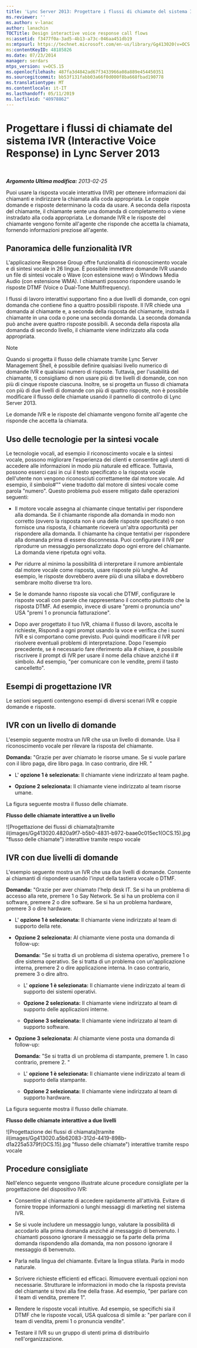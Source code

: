 ```yaml
---
title: 'Lync Server 2013: Progettare i flussi di chiamate del sistema IVR (Interactive Voice Response)'
ms.reviewer: ''
ms.author: v-lanac
author: lanachin
TOCTitle: Design interactive voice response call flows
ms:assetid: f3477f0a-3ad5-4b13-a73c-046aa451db19
ms:mtpsurl: https://technet.microsoft.com/en-us/library/Gg413020(v=OCS.15)
ms:contentKeyID: 48185826
ms.date: 07/23/2014
manager: serdars
mtps_version: v=OCS.15
ms.openlocfilehash: 487fa3d4842ad67f3433966a08a889e454450351
ms.sourcegitcommit: bb53f131fabb03a66f0d000f8ba668fbad190778
ms.translationtype: MT
ms.contentlocale: it-IT
ms.lasthandoff: 05/11/2019
ms.locfileid: "40978862"
---
```

<div data-xmlns="http://www.w3.org/1999/xhtml">

<div class="topic" data-xmlns="http://www.w3.org/1999/xhtml" data-msxsl="urn:schemas-microsoft-com:xslt" data-cs="http://msdn.microsoft.com/en-us/">

<div data-asp="http://msdn2.microsoft.com/asp">

# <a name="design-interactive-voice-response-call-flows-in-lync-server-2013"></a>Progettare i flussi di chiamate del sistema IVR (Interactive Voice Response) in Lync Server 2013

</div>

<div id="mainSection">

<div id="mainBody">

<span> </span>

_**Argomento Ultima modifica:** 2013-02-25_

Puoi usare la risposta vocale interattiva (IVR) per ottenere informazioni dai chiamanti e indirizzare la chiamata alla coda appropriata. Le coppie domande e risposte determinano la coda da usare. A seconda della risposta del chiamante, il chiamante sente una domanda di completamento o viene instradato alla coda appropriata. Le domande IVR e le risposte del chiamante vengono fornite all'agente che risponde che accetta la chiamata, fornendo informazioni preziose all'agente.

<div>

## <a name="overview-of-ivr-features"></a>Panoramica delle funzionalità IVR

L'applicazione Response Group offre funzionalità di riconoscimento vocale e di sintesi vocale in 26 lingue. È possibile immettere domande IVR usando un file di sintesi vocale o Wave (con estensione wav) o Windows Media Audio (con estensione WMA). I chiamanti possono rispondere usando le risposte DTMF (Voice o Dual-Tone Multifrequency).

I flussi di lavoro interattivi supportano fino a due livelli di domande, con ogni domanda che contiene fino a quattro possibili risposte. Il IVR chiede una domanda al chiamante e, a seconda della risposta del chiamante, instrada il chiamante in una coda o pone una seconda domanda. La seconda domanda può anche avere quattro risposte possibili. A seconda della risposta alla domanda di secondo livello, il chiamante viene indirizzato alla coda appropriata.

<div>


> [!NOTE]  
> Quando si progetta il flusso delle chiamate tramite Lync Server Management Shell, è possibile definire qualsiasi livello numerico di domande IVR e qualsiasi numero di risposte. Tuttavia, per l'usabilità del chiamante, ti consigliamo di non usare più di tre livelli di domande, con non più di cinque risposte ciascuna. Inoltre, se si progetta un flusso di chiamata con più di due livelli di domande con più di quattro risposte, non è possibile modificare il flusso delle chiamate usando il pannello di controllo di Lync Server 2013.



</div>

Le domande IVR e le risposte del chiamante vengono fornite all'agente che risponde che accetta la chiamata.

</div>

<div>

## <a name="working-with-speech-technologies"></a>Uso delle tecnologie per la sintesi vocale

Le tecnologie vocali, ad esempio il riconoscimento vocale e la sintesi vocale, possono migliorare l'esperienza dei clienti e consentire agli utenti di accedere alle informazioni in modo più naturale ed efficace. Tuttavia, possono esserci casi in cui il testo specificato o la risposta vocale dell'utente non vengono riconosciuti correttamente dal motore vocale. Ad esempio, il simbolo\#"" viene tradotto dal motore di sintesi vocale come parola "numero". Questo problema può essere mitigato dalle operazioni seguenti:

  - Il motore vocale assegna al chiamante cinque tentativi per rispondere alla domanda. Se il chiamante risponde alla domanda in modo non corretto (ovvero la risposta non è una delle risposte specificate) o non fornisce una risposta, il chiamante riceverà un'altra opportunità per rispondere alla domanda. Il chiamante ha cinque tentativi per rispondere alla domanda prima di essere disconnessa. Puoi configurare il IVR per riprodurre un messaggio personalizzato dopo ogni errore del chiamante. La domanda viene ripetuta ogni volta.

  - Per ridurre al minimo la possibilità di interpretare il rumore ambientale dal motore vocale come risposta, usare risposte più lunghe. Ad esempio, le risposte dovrebbero avere più di una sillaba e dovrebbero sembrare molto diverse tra loro.

  - Se le domande hanno risposte sia vocali che DTMF, configurare le risposte vocali con parole che rappresentano il concetto piuttosto che la risposta DTMF. Ad esempio, invece di usare "premi o pronuncia uno" USA "premi 1 o pronuncia fatturazione".

  - Dopo aver progettato il tuo IVR, chiama il flusso di lavoro, ascolta le richieste, Rispondi a ogni prompt usando la voce e verifica che i suoni IVR e si comportano come previsto. Puoi quindi modificare il IVR per risolvere eventuali problemi di interpretazione. Dopo l'esempio precedente, se è necessario fare riferimento alla \# chiave, è possibile riscrivere il prompt di IVR per usare il nome della chiave anziché il \# simbolo. Ad esempio, "per comunicare con le vendite, premi il tasto cancelletto".

</div>

<div>

## <a name="ivr-design-examples"></a>Esempi di progettazione IVR

Le sezioni seguenti contengono esempi di diversi scenari IVR e coppie domande e risposte.

<div>

## <a name="ivr-with-one-level-of-questions"></a>IVR con un livello di domande

L'esempio seguente mostra un IVR che usa un livello di domande. Usa il riconoscimento vocale per rilevare la risposta del chiamante.

**Domanda:** "Grazie per aver chiamato le risorse umane. Se si vuole parlare con il libro paga, dire libro paga. In caso contrario, dire HR. "

  - L' **opzione 1 è selezionata:** Il chiamante viene indirizzato al team paghe.

  - **Opzione 2 selezionata:** Il chiamante viene indirizzato al team risorse umane.

La figura seguente mostra il flusso delle chiamate.

**Flusso delle chiamate interattive a un livello**

![Progettazione dei flussi di chiamata]tramite il(images/Gg413020.4820a9f7-b5b0-4831-b972-baae0c015ec1(OCS.15).jpg "flusso delle chiamate") interattive tramite respo vocale

</div>

<div>

## <a name="ivr-with-two-levels-of-questions"></a>IVR con due livelli di domande

L'esempio seguente mostra un IVR che usa due livelli di domande. Consente ai chiamanti di rispondere usando l'input della tastiera vocale o DTMF.

**Domanda:** "Grazie per aver chiamato l'help desk IT. Se si ha un problema di accesso alla rete, premere 1 o Say Network. Se si ha un problema con il software, premere 2 o dire software. Se si ha un problema hardware, premere 3 o dire hardware.

  - L' **opzione 1 è selezionata:** Il chiamante viene indirizzato al team di supporto della rete.

  - **Opzione 2 selezionata:** Al chiamante viene posta una domanda di follow-up:
    
    **Domanda:** "Se si tratta di un problema di sistema operativo, premere 1 o dire sistema operativo. Se si tratta di un problema con un'applicazione interna, premere 2 o dire applicazione interna. In caso contrario, premere 3 o dire altro.
    
      - L' **opzione 1 è selezionata:** Il chiamante viene indirizzato al team di supporto dei sistemi operativi.
    
      - **Opzione 2 selezionata:** Il chiamante viene indirizzato al team di supporto delle applicazioni interne.
    
      - **Opzione 3 selezionata:** Il chiamante viene indirizzato al team di supporto software.

  - **Opzione 3 selezionata:** Al chiamante viene posta una domanda di follow-up:
    
    **Domanda:** "Se si tratta di un problema di stampante, premere 1. In caso contrario, premere 2. "
    
      - L' **opzione 1 è selezionata:** Il chiamante viene indirizzato al team di supporto della stampante.
    
      - **Opzione 2 selezionata:** Il chiamante viene indirizzato al team di supporto hardware.

La figura seguente mostra il flusso delle chiamate.

**Flusso delle chiamate interattive a due livelli**

![Progettazione dei flussi di chiamata]tramite il(images/Gg413020.a5b62083-312d-4419-898b-d1a225a5379f(OCS.15).jpg "flusso delle chiamate") interattive tramite respo vocale

</div>

</div>

<div>

## <a name="best-practices"></a>Procedure consigliate

Nell'elenco seguente vengono illustrate alcune procedure consigliate per la progettazione del dispositivo IVR:

  - Consentire al chiamante di accedere rapidamente all'attività. Evitare di fornire troppe informazioni o lunghi messaggi di marketing nel sistema IVR.

  - Se si vuole includere un messaggio lungo, valutare la possibilità di accodarlo alla prima domanda anziché al messaggio di benvenuto. I chiamanti possono ignorare il messaggio se fa parte della prima domanda rispondendo alla domanda, ma non possono ignorare il messaggio di benvenuto.

  - Parla nella lingua del chiamante. Evitare la lingua stilata. Parla in modo naturale.

  - Scrivere richieste efficienti ed efficaci. Rimuovere eventuali opzioni non necessarie. Strutturare le informazioni in modo che la risposta prevista del chiamante si trovi alla fine della frase. Ad esempio, "per parlare con il team di vendita, premere 1".

  - Rendere le risposte vocali intuitive. Ad esempio, se specifichi sia il DTMF che le risposte vocali, USA qualcosa di simile a: "per parlare con il team di vendita, premi 1 o pronuncia vendite".

  - Testare il IVR su un gruppo di utenti prima di distribuirlo nell'organizzazione.

</div>

</div>

<span> </span>

</div>

</div>

</div>

